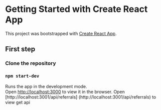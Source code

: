 # Getting Started with Create React App

This project was bootstrapped with [Create React App](https://github.com/facebook/create-react-app).

## First step

### Clone the repository

### `npm start-dev`

Runs the app in the development mode.\
Open [http://localhost:3000](http://localhost:3000) to view it in the browser.
Open [http://localhost:3001/api/referrals] (http://localhost:3001/api/referrals) to view get api


